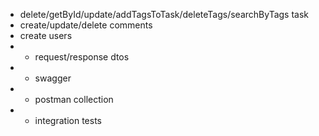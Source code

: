 - delete/getById/update/addTagsToTask/deleteTags/searchByTags task
- create/update/delete comments
- create users
- - request/response dtos
- - swagger
- - postman collection
- - integration tests